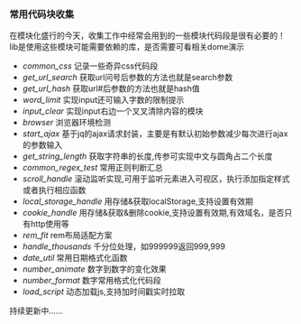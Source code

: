﻿### 常用代码块收集

在模块化盛行的今天，收集工作中经常会用到的一些模块代码段是很有必要的！
lib是使用这些模块可能需要依赖的库，是否需要可看相关dome演示

* *common_css* 记录一些奇异css代码段
* *get_url_search* 获取url问号后参数的方法也就是search参数
* *get_url_hash* 获取url#后参数的方法也就是hash值
* *word_limit* 实现input还可输入字数的限制提示
* *input_clear* 实现input右边一个叉叉清除内容的模块
* *browser* 浏览器环境检测
* *start_ajax* 基于jq的ajax请求封装，主要是有默认初始参数减少每次进行ajax的参数输入
* *get_string_length* 获取字符串的长度,传参可实现中文与圆角占二个长度
* *common_regex_test* 常用正则判断汇总
* *scroll_handle* 滚动监听实现,可用于监听元素进入可视区，执行添加指定样式或者执行相应函数
* *local_storage_handle* 用存储&获取localStorage,支持设置有效期
* *cookie_handle* 用存储&获取&删除cookie,支持设置有效期,有效域名，是否只有http使用等
* *rem_fit* rem布局适配方案
* *handle_thousands* 千分位处理，如999999返回999,999
* *date_util* 常用日期格式化函数
* *number_animate* 数字到数字的变化效果
* *number_format* 数字常用格式化代码段
* *load_script* 动态加载js,支持加时间戳实时拉取

持续更新中......